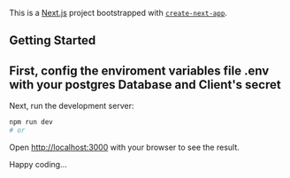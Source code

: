 This is a [Next.js](https://nextjs.org/) project bootstrapped with [`create-next-app`](https://github.com/vercel/next.js/tree/canary/packages/create-next-app).

## Getting Started

## First, config the enviroment variables file .env with your postgres Database and Client's secret

Next, run the development server:

```bash
npm run dev
# or
```

Open [http://localhost:3000](http://localhost:3000) with your browser to see the result.

Happy coding...

